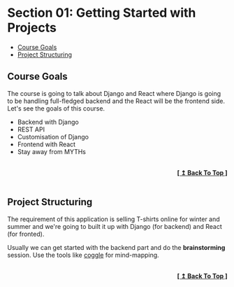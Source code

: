 # Section 01: Getting Started with Projects

- [Course Goals](#course-goals)
- [Project Structuring](#project-structuring)

## Course Goals

The course is going to talk about Django and React where Django is going to be handling full-fledged backend and the React will be the frontend side. Let's see the goals of this course.

- Backend with Django
- REST API
- Customisation of Django
- Frontend with React
- Stay away from MYTHs

<br/>
<div align="right">
  <b><a href="#section-01-getting-started-with-projects">[ ↥ Back To Top ]</a></b>
</div>
<br/>

## Project Structuring

The requirement of this application is selling T-shirts online for winter and summer and we're going to built it up with Django (for backend) and React (for fronted).

Usually we can get started with the backend part and do the **brainstorming** session. Use the tools like [coggle](https://coggle.it/) for mind-mapping.

<br/>
<div align="right">
  <b><a href="#section-01-getting-started-with-projects">[ ↥ Back To Top ]</a></b>
</div>
<br/>
